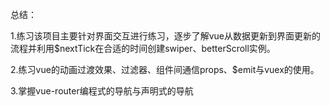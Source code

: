 总结： 

1.练习该项目主要针对界面交互进行练习，逐步了解vue从数据更新到界面更新的流程并利用$nextTick在合适的时间创建swiper、betterScroll实例。

2.练习vue的动画过渡效果、过滤器、组件间通信props、$emit与vuex的使用。

3.掌握vue-router编程式的导航与声明式的导航